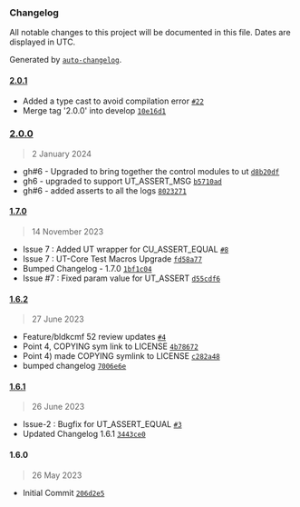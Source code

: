 ### Changelog

All notable changes to this project will be documented in this file. Dates are displayed in UTC.

Generated by [`auto-changelog`](https://github.com/CookPete/auto-changelog).

#### [2.0.1](https://github.com/rdkcentral/ut-core/compare/2.0.0...2.0.1)

- Added a type cast to avoid compilation error [`#22`](https://github.com/rdkcentral/ut-core/pull/22)
- Merge tag '2.0.0' into develop [`10e16d1`](https://github.com/rdkcentral/ut-core/commit/10e16d16bd635d4cab151519d61eed382191a5fe)

### [2.0.0](https://github.com/rdkcentral/ut-core/compare/1.7.0...2.0.0)

> 2 January 2024

- gh#6 - Upgraded to bring together the control modules to ut [`d8b20df`](https://github.com/rdkcentral/ut-core/commit/d8b20df16f7f05f115b1f28b2c8447fddf3a1089)
- gh6  - upgraded to support UT_ASSERT_MSG [`b5710ad`](https://github.com/rdkcentral/ut-core/commit/b5710adf8a4475765a388eb6971899f8daa1cfa6)
- gh#6 - added asserts to all the logs [`8023271`](https://github.com/rdkcentral/ut-core/commit/8023271361838bba7e025fae2547fc975f68dd61)

#### [1.7.0](https://github.com/rdkcentral/ut-core/compare/1.6.2...1.7.0)

> 14 November 2023

- Issue 7 : Added UT wrapper for CU_ASSERT_EQUAL [`#8`](https://github.com/rdkcentral/ut-core/pull/8)
- Issue 7 : UT-Core Test Macros Upgrade [`fd58a77`](https://github.com/rdkcentral/ut-core/commit/fd58a77e25597a4400a8f7e0422b6537b6140b6f)
- Bumped Changelog - 1.7.0 [`1bf1c04`](https://github.com/rdkcentral/ut-core/commit/1bf1c04f8376ad16a1913bac477afaf6fdd7a3ba)
- Issue #7 : Fixed param value for UT_ASSERT [`d55cdf6`](https://github.com/rdkcentral/ut-core/commit/d55cdf64d5d00d5bc4accc20b5fa3c0013b53611)

#### [1.6.2](https://github.com/rdkcentral/ut-core/compare/1.6.1...1.6.2)

> 27 June 2023

- Feature/bldkcmf 52 review updates [`#4`](https://github.com/rdkcentral/ut-core/pull/4)
- Point 4, COPYING sym link to LICENSE [`4b78672`](https://github.com/rdkcentral/ut-core/commit/4b78672dccbc66a402322b3f1bf005b510f905e0)
- Point 4) made COPYING symlink to LICENSE [`c282a48`](https://github.com/rdkcentral/ut-core/commit/c282a481520ad4bbc8f64423208850a48fd22963)
- bumped changelog [`7006e6e`](https://github.com/rdkcentral/ut-core/commit/7006e6ecd805e39d44d0a055d85181916c939332)

#### [1.6.1](https://github.com/rdkcentral/ut-core/compare/1.6.0...1.6.1)

> 26 June 2023

- Issue-2 : Bugfix for UT_ASSERT_EQUAL [`#3`](https://github.com/rdkcentral/ut-core/pull/3)
- Updated Changelog 1.6.1 [`3443ce0`](https://github.com/rdkcentral/ut-core/commit/3443ce0625ecf035a5f8341189d7431591a5e535)

#### 1.6.0

> 26 May 2023

- Initial Commit [`206d2e5`](https://github.com/rdkcentral/ut-core/commit/206d2e58f5a7f4bf5f38567f4eec1031b8332e5f)
